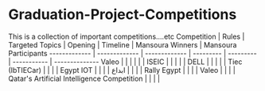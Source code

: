 # Graduation-Project-Competitions
This is a collection of important competitions....etc
Competition  |  Rules | Targeted Topics | Opening  | Timeline | Mansoura Winners | Mansoura Participants
------------- | ------------- | ------------- | --------- | --------- | ----------- | --------------
Valeo  |  |   |       |      |    |
ISEIC  |  |   |        |      |
DELL  |  |   |       |  |
Tiec (IbTIECar)  |  |   |       |
Egypt IOT  |  |   |       |
ابداع  |  |   |       |
Rally Egypt  |  |   |       |
Valeo  |  |   |       |
Qatar's Artificial Intelligence Competition |  |   |       |
